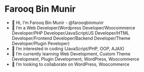 # Farooq Bin Munir
- 👋 Hi, I’m Farooq Bin Munir - @farooqbinmunir
- 💞️ I’m a Web Developer(Wordpress Developer/Woocommerce Developer/PHP Developer/JavaScript/JS Developer/HTML Developer/Frontend Developer/Backend Developer/Theme Developer/Plugin Peveloper)
- 👀 I’m interested in coding (JavaScript/PHP, OOP, AJAX)
- 🌱 I’m currently learning Web Development, Custom Theme Development, Plugin Development, WordPress, Woocommerce
- 💞️ I’m looking to collaborate on WordPress, Woocommerce

<!---
farooqbinmunir/farooqbinmunir is a ✨ special ✨ repository because its `README.md` (this file) appears on your GitHub profile.
You can click the Preview link to take a look at your changes.
--->
